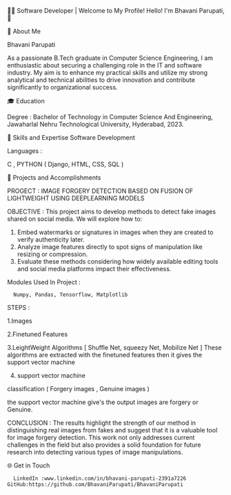  👨‍💻 Software Developer  | Welcome to My Profile! Hello! I'm Bhavani Parupati, 👋
 
 🧠 About Me
      
  Bhavani Parupati
  
  As a passionate B.Tech graduate in Computer Science Engineering, I am enthusiastic about securing a challenging role in the IT and software industry. My aim is to enhance
  my practical skills and utilize my  strong analytical and technical abilities to drive innovation and contribute significantly to organizational success.

  🎓 Education 

   Degree : Bachelor of Technology in Computer Science And Engineering, Jawaharlal Nehru Technological University, Hyderabad, 2023.

  🌟 Skills and Expertise Software Development
     
   Languages :
   
   C , PYTHON ( Django, HTML, CSS, SQL )
            
  🚀 Projects and Accomplishments

   PROGECT :  IMAGE FORGERY DETECTION BASED ON FUSION OF LIGHTWEIGHT USING DEEPLEARNING MODELS
   
   OBJECTIVE : This project aims to develop methods to detect fake images shared on social media. We will explore how to:
  
   1. Embed watermarks or signatures in images when they are created to verify authenticity later.
   2. Analyze image features directly to spot signs of manipulation like resizing or compression.
   3. Evaluate these methods considering how widely available editing tools and social media platforms impact their effectiveness.

   Modules Used In Project :

      Numpy, Pandas, Tensorflow, Matplotlib

   STEPS :

   1.Images
  
   2.Finetuned Features
  
   3.LeightWeight Algorithms [ Shuffle Net,  squeezy Net, Mobilize Net ]
   These algorithms are extracted with the finetuned features then it gives the support vector machine 

   4. support vector machine 
  
   classification ( Forgery images , Genuine images )
     
   the support vector machine give's the output images are forgery or Genuine.

   CONCLUSION :
   The results highlight the strength of our method in distinguishing real images from fakes and suggest that it is a valuable tool for image forgery detection. This work not
   only addresses current challenges in  the field but also provides a solid foundation for future research into detecting various types of image manipulations.

🌐 Get in Touch

      LinkedIn :www.linkedin.com/in/bhavani-parupati-2391a7226    GitHub:https://github.com/BhavaniParupati/BhavaniParupati
     
      


